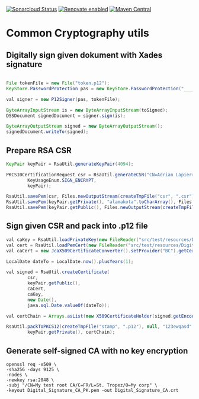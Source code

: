 [![Sonarcloud Status](https://sonarcloud.io/api/project_badges/measure?project=alapierre_crypto-util&metric=alert_status)](https://sonarcloud.io/dashboard?id=alapierre_crypto-util)
[![Renovate enabled](https://img.shields.io/badge/renovate-enabled-brightgreen.svg)](https://renovatebot.com/)
[![Maven Central](http://img.shields.io/maven-central/v/io.alapierre.crypto/crypto-util)](https://search.maven.org/artifact/io.alapierre.crypto/crypto-util)

# Common Cryptography utils

## Digitally sign given dokument with Xades signature 

````java

File tokenFile = new File("token.p12");
KeyStore.PasswordProtection pas = new KeyStore.PasswordProtection("_____token_password_____".toCharArray());;

val signer = new P12Signer(pas, tokenFile);

ByteArrayInputStream is = new ByteArrayInputStream(toSigned);
DSSDocument signedDocument = signer.sign(is);

ByteArrayOutputStream signed = new ByteArrayOutputStream();
signedDocument.writeTo(signed);

````

## Prepare RSA CSR 

````java
KeyPair keyPair = RsaUtil.generateKeyPair(4094);

PKCS10CertificationRequest csr = RsaUtil.generateCSR("CN=Adrian Lapierre, OU=Java, O=ITrust sp. z o.o., C=PL, emailAddress=al@alapierre.io",
        KeyUsageEnum.SIGN_ENCRYPT,
        keyPair);

RsaUtil.savePem(csr, Files.newOutputStream(createTmpFile("csr", ".csr").toPath()));
RsaUtil.savePem(keyPair.getPrivate(), "alamakota".toCharArray(), Files.newOutputStream(createTmpFile("id_key", ".pem").toPath()));
RsaUtil.savePem(keyPair.getPublic(), Files.newOutputStream(createTmpFile("public", ".pem").toPath()));

````

## Sign given CSR and pack into .p12 file

````java
val caKey = RsaUtil.loadPrivateKey(new FileReader("src/test/resources/Digital_Signature_CA_PK.pem"));
val cert = RsaUtil.loadPemCert(new FileReader("src/test/resources/Digital_Signature_CA.crt"));
val caCert = new JcaX509CertificateConverter().setProvider("BC").getCertificate(cert);

LocalDate dateTo = LocalDate.now().plusYears(1);

val signed = RsaUtil.createCertificate(
        csr,
        keyPair.getPublic(),
        caCert,
        caKey,
        new Date(),
        java.sql.Date.valueOf(dateTo));

val certChain = Arrays.asList(new X509CertificateHolder(signed.getEncoded()), cert);

RsaUtil.packToPKCS12(createTmpFile("stamp", ".p12"), null, "123ewqasd".toCharArray(),
        keyPair.getPrivate(), certChain);

````

## Generate self-signed CA with no key encryption

````shell
openssl req -x509 \
-sha256 -days 9125 \
-nodes \
-newkey rsa:2048 \
-subj "/CN=My test root CA/C=FR/L=St. Tropez/O=My corp" \
-keyout Digital_Signature_CA_PK.pem -out Digital_Signature_CA.crt 
````
